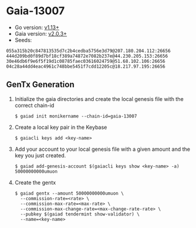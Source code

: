 # Gaia-13007

- Go version: [v1.13+](https://golang.org/dl/)
- Gaia version: [v2.0.3+](https://github.com/cosmos/gaia/releases)
- Seeds:

```
055a315b20c847813535d7c2b4cedba5756e3d79@207.180.204.112:26656
444d209bd0f89d7bf18cf389a74872e7082b237e@44.230.205.153:26656
30e46db6f9e6f5f19d1c08785faec03616024759@51.68.102.106:26656
04c28a44dd4eac4961c748bbe5451f7cdd12205c@18.217.97.195:26656
```

## GenTx Generation

1. Initialize the gaia directories and create the local genesis file with the correct
   chain-id

   ```shell
   $ gaiad init monikername --chain-id=gaia-13007
   ```

2. Create a local key pair in the Keybase

   ```shell
   $ gaiacli keys add <key-name>
   ```

3. Add your account to your local genesis file with a given amount and the key you
   just created.

   ```shell
   $ gaiad add-genesis-account $(gaiacli keys show <key-name> -a) 50000000000umuon
   ```

4. Create the gentx

   ```shell
   $ gaiad gentx --amount 50000000000umuon \
     --commission-rate=<rate> \
     --commission-max-rate=<max-rate> \
     --commission-max-change-rate=<max-change-rate-rate> \
     --pubkey $(gaiad tendermint show-validator) \
     --name=<key-name>
   ```
